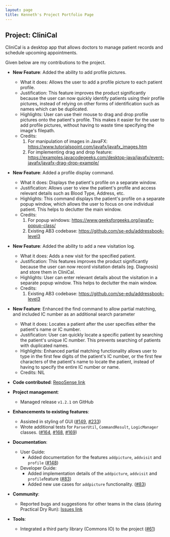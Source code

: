 ```yaml
---
layout: page
title: Kenneth's Project Portfolio Page
---
```


## Project: CliniCal

CliniCal is a desktop app that allows doctors to manage patient records and schedule upcoming appointments.

Given below are my contributions to the project.

* **New Feature**: Added the ability to add profile pictures.
  * What it does: Allows the user to add a profile picture to each patient profile.
  * Justification: This feature improves the product significantly because the user can now quickly identify patients using their profile pictures, instead of relying on other forms of identification
                   such as names which can be duplicated.
  * Highlights: User can use their mouse to drag and drop profile pictures onto the patient's profile. This makes it easier for the user to add profile pictures, without having
                to waste time specifying the image's filepath.
  * Credits: 
    1. For manipulation of images in JavaFX: https://www.tutorialspoint.com/javafx/javafx_images.htm
    2. For implementing drag and drop feature: https://examples.javacodegeeks.com/desktop-java/javafx/event-javafx/javafx-drag-drop-example/

* **New Feature**: Added a profile display command.
  * What it does: Displays the patient's profile on a separate window.
  * Justification: Allows user to view the patient's profile and access relevant details such as Blood Type, Address, etc.
  * Highlights: This command displays the patient's profile on a separate popup window, which allows the user to focus on one individual patient. This helps
                to declutter the main window.
  * Credits: 
    1. For popup windows: https://www.geeksforgeeks.org/javafx-popup-class/
    2. Existing AB3 codebase: https://github.com/se-edu/addressbook-level3
    
* **New Feature**: Added the ability to add a new visitation log.
  * What it does: Adds a new visit for the specified patient.
  * Justification: This features improves the product significantly because the user can now record visitation details (eg. Diagnosis) and store them in CliniCal.
  * Highlights: User can enter relevant details about the visitation in a separate popup window. This helps to declutter the main window.
  * Credits: 
    1. Existing AB3 codebase: https://github.com/se-edu/addressbook-level3
    
* **New Feature**: Enhanced the find command to allow partial matching, and included IC number as an additional search parameter
  * What it does: Locates a patient after the user specifies either the patient's name or IC number.
  * Justification: User can quickly locate a specific patient by searching the patient's unique IC number. This prevents searching of patients
                   with duplicated names.
  * Highlights: Enhanced partial matching functionality allows user to type in the first few digits of the patient's IC number, or the first few characters of the patient's name to 
                locate the patient, instead of having to specify the entire IC number or name.
  * Credits: NIL
  
* **Code contributed**: [RepoSense link](https://nus-cs2103-ay2021s1.github.io/tp-dashboard/#breakdown=true&search=afroneth)

* **Project management**:
  * Managed release `v1.2.1` on GitHub

* **Enhancements to existing features**:
  * Assisted in styling of GUI ([\#149](), [\#233]())
  * Wrote additional tests for `ParserUtil`, `CommandResult`, `LogicManager` classes. ([\#164](), [\#168](), [\#169]())

* **Documentation**:
  * User Guide:
    * Added documentation for the features `addpicture`, `addvisit` and `profile` ([\#148]())
  * Developer Guide:
    * Added implementation details of the `addpicture`, `addvisit` and `profile`feature ([\#83]())
    * Added new use cases for `addpicture` functionality. ([\#83]())

* **Community**:
  * Reported bugs and suggestions for other teams in the class (during Practical Dry Run): [Issues link](https://github.com/afroneth/ped/issues)

* **Tools**:
  * Integrated a third party library (Commons IO) to the project ([\#61]())
